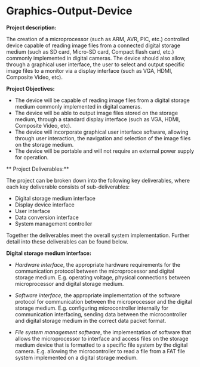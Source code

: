 # Graphics-Output-Device

**Project description:**

The creation of a microprocessor (such as ARM, AVR, PIC, etc.)  controlled device capable of reading image files from a connected digital storage medium (such as SD card, Micro-SD card, Compact flash card, etc.) commonly implemented in digital cameras. The device should also allow, through a graphical user interface, the user to select and output specific image files to a monitor via a display interface (such as VGA, HDMI, Composite Video, etc). 

**Project Objectives:** 

- The device will be capable of reading image files from a digital storage medium commonly implemented in digital cameras. 
- The device will be able to output image files stored on the storage medium, through a standard display interface (such as VGA, HDMI, Composite Video, etc). 
- The device will incorporate graphical user interface software, allowing through user interaction, the navigation and selection of the image files on the storage medium. 
- The device will be portable and will not require an external power supply for operation.  


** Project Deliverables:** 

The project can be broken down into the following key deliverables, where each key deliverable consists of sub-deliverables: 
- Digital storage medium interface 
- Display device interface 
- User interface   
- Data conversion interface 
- System management controller


Together the deliverables meet the overall system implementation. Further detail into these deliverables can be found below.

**Digital storage medium interface:**

- *Hardware interface*, the appropriate hardware requirements for the communication protocol between the microprocessor and digital storage medium. E.g. operating voltage, physical connections between microprocessor and digital storage medium. 
 
- *Software interface*, the appropriate implementation of the software protocol for communication between the microprocessor and the digital storage medium. E.g. configuring microcontroller internally for communication interfacing, sending data between the microcontroller and digital storage medium in the correct data packet format. 

- *File system management software*, the implementation of software that allows the microprocessor to interface and access files on the storage medium device that is formatted to a specific file system by the digital camera. E.g. allowing the microcontroller to read a file from a FAT file system implemented on a digital storage medium. 



 
